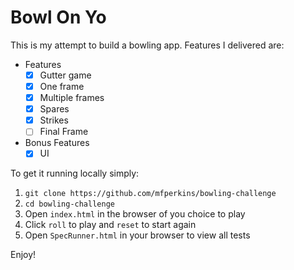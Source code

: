 Bowl On Yo
==========

This is my attempt to build a bowling app. Features I delivered are:

* Features
  * [x] Gutter game
  * [x] One frame
  * [x] Multiple frames
  * [x] Spares
  * [x] Strikes
  * [ ] Final Frame

* Bonus Features
  * [x] UI

To get it running locally simply:

1. `git clone https://github.com/mfperkins/bowling-challenge`
2. `cd bowling-challenge`
3. Open `index.html` in the browser of you choice to play
4. Click `roll` to play and `reset` to start again
5. Open `SpecRunner.html` in your browser to view all tests

Enjoy!
